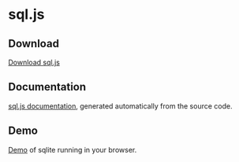 # sql.js

## Download
[Download sql.js](./js/sql.js)

## Documentation
[sql.js documentation](./doc), generated automatically from the source code.

## Demo
[Demo](./GUI) of sqlite running in your browser.
